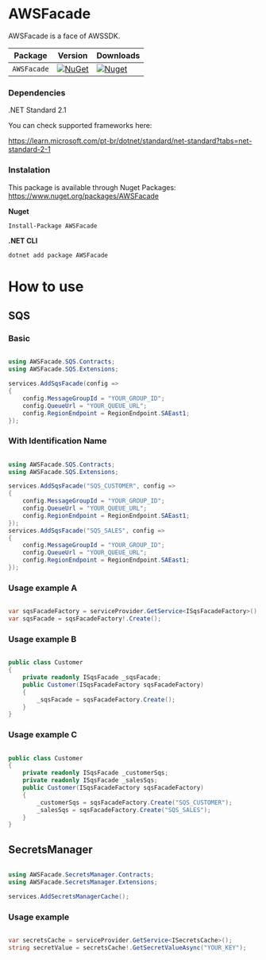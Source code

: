 # AWSFacade
AWSFacade is a face of AWSSDK.


| Package |  Version | Downloads |
| ------- | ----- | ----- |
| `AWSFacade` | [![NuGet](https://img.shields.io/nuget/v/AWSFacade.svg)](https://nuget.org/packages/AWSFacade) | [![Nuget](https://img.shields.io/nuget/dt/AWSFacade.svg)](https://nuget.org/packages/AWSFacade) |


### Dependencies
.NET Standard 2.1

You can check supported frameworks here:

https://learn.microsoft.com/pt-br/dotnet/standard/net-standard?tabs=net-standard-2-1

### Instalation
This package is available through Nuget Packages: https://www.nuget.org/packages/AWSFacade


**Nuget**
```
Install-Package AWSFacade
```

**.NET CLI**
```
dotnet add package AWSFacade
```

# How to use
## SQS
### Basic
```csharp

using AWSFacade.SQS.Contracts;
using AWSFacade.SQS.Extensions;

services.AddSqsFacade(config =>
{
    config.MessageGroupId = "YOUR_GROUP_ID";
    config.QueueUrl = "YOUR_QUEUE_URL";
    config.RegionEndpoint = RegionEndpoint.SAEast1;
});

```
### With Identification Name
```csharp

using AWSFacade.SQS.Contracts;
using AWSFacade.SQS.Extensions;

services.AddSqsFacade("SQS_CUSTOMER", config =>
{
    config.MessageGroupId = "YOUR_GROUP_ID";
    config.QueueUrl = "YOUR_QUEUE_URL";
    config.RegionEndpoint = RegionEndpoint.SAEast1;
});
services.AddSqsFacade("SQS_SALES", config =>
{
    config.MessageGroupId = "YOUR_GROUP_ID";
    config.QueueUrl = "YOUR_QUEUE_URL";
    config.RegionEndpoint = RegionEndpoint.SAEast1;
});

```
### Usage example A
```csharp

var sqsFacadeFactory = serviceProvider.GetService<ISqsFacadeFactory>();
var sqsFacade = sqsFacadeFactory!.Create();

```
### Usage example B
```csharp

public class Customer
{
    private readonly ISqsFacade _sqsFacade;
    public Customer(ISqsFacadeFactory sqsFacadeFactory)
    {
        _sqsFacade = sqsFacadeFactory.Create();
    }
}

```
### Usage example C
```csharp

public class Customer
{
    private readonly ISqsFacade _customerSqs;
    private readonly ISqsFacade _salesSqs;
    public Customer(ISqsFacadeFactory sqsFacadeFactory)
    {
        _customerSqs = sqsFacadeFactory.Create("SQS_CUSTOMER");
        _salesSqs = sqsFacadeFactory.Create("SQS_SALES");
    }
}

```
## SecretsManager
```csharp

using AWSFacade.SecretsManager.Contracts;
using AWSFacade.SecretsManager.Extensions;

services.AddSecretsManagerCache();

```
### Usage example
```csharp

var secretsCache = serviceProvider.GetService<ISecretsCache>();
string secretValue = secretsCache!.GetSecretValueAsync("YOUR_KEY");

```